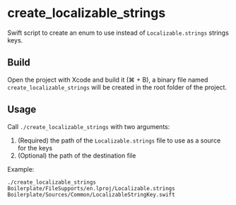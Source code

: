 # create_localizable_strings

Swift script to create an enum to use instead of `Localizable.strings` strings keys.

## Build
Open the project with Xcode and build it (⌘ + B), a binary file named `create_localizable_strings` will be created in the root folder of the project.

## Usage
Call `./create_localizable_strings` with two arguments:
1. (Required) the path of the `Localizable.strings` file to use as a source for the keys
2. (Optional) the path of the destination file

Example:

`./create_localizable_strings Boilerplate/FileSupports/en.lproj/Localizable.strings Boilerplate/Sources/Common/LocalizableStringKey.swift`
